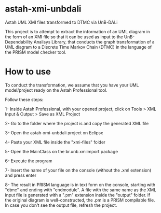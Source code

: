 # astah-xmi-unbdali
Astah UML XMI files transformed to DTMC via UnB-DALi

This project is to attempt to extract the information of an UML diagram in the form of an XMI file so that it can be used as input to the UnB-Dependability Analisys Library, that conducts the graph transformation of a UML diagram to a Discrete Time Markov Chain (DTMC) in the language of the PRISM model checker tool.

# How to use
To conduct the transformation, we assume that you have your UML model/project ready on the Astah Professional tool.

Follow these steps:

1- Inside Astah Professional, with your opened project, click on Tools > XML Input & Output > Save as XML Project

2- Go to the folder where the project is and copy the generated XML file

3- Open the astah-xmi-unbdali project on Eclipse

4- Paste your XML file inside the "xmi-files" folder

5- Open the MainClass on the br.unb.xmiimport package

6- Execute the program

7- Insert the name of your file on the console (without the .xml extension) and press enter


8- The result in PRISM language is in text form on the console, starting with "dtmc" and ending with "endmodule". A file with the same name as the XML input file is generated with a ".pm" extension inside the "output" folder. If the original diagram is well-constructed, the <filename>.pm is a PRISM compilable file.
In case you don't see the output file, refresh the project.
